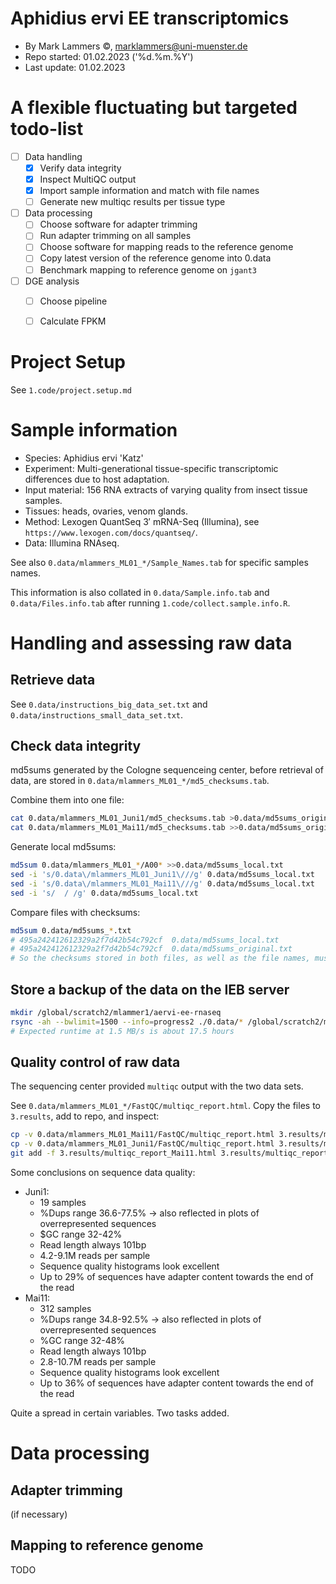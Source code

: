 Aphidius ervi EE transcriptomics
================================

- By Mark Lammers ©, marklammers@uni-muenster.de
- Repo started: 01.02.2023 ('%d.%m.%Y')
- Last update:  01.02.2023

# A flexible fluctuating but targeted todo-list

- [ ] Data handling
  - [x] Verify data integrity
  - [x] Inspect MultiQC output
  - [x] Import sample information and match with file names
  - [ ] Generate new multiqc results per tissue type
- [ ] Data processing
  - [ ] Choose software for adapter trimming
  - [ ] Run adapter trimming on all samples
  - [ ] Choose software for mapping reads to the reference genome
  - [ ] Copy latest version of the reference genome into 0.data
  - [ ] Benchmark mapping to reference genome on `jgant3`
- [ ] DGE analysis
  - [ ] Choose pipeline
  - [ ] Calculate FPKM


# Project Setup

See `1.code/project.setup.md`

# Sample information

- Species: Aphidius ervi 'Katz'
- Experiment: Multi-generational tissue-specific transcriptomic differences due to host adaptation.
- Input material: 156 RNA extracts of varying quality from insect tissue samples.
- Tissues: heads, ovaries, venom glands.
- Method: Lexogen QuantSeq 3′ mRNA-Seq (Illumina), see `https://www.lexogen.com/docs/quantseq/`.
- Data: Illumina RNAseq.

See also `0.data/mlammers_ML01_*/Sample_Names.tab` for specific samples names.

This information is also collated in `0.data/Sample.info.tab` and `0.data/Files.info.tab` after running `1.code/collect.sample.info.R`.

# Handling and assessing raw data

## Retrieve data

See `0.data/instructions_big_data_set.txt`
and `0.data/instructions_small_data_set.txt`.

## Check data integrity

md5sums generated by the Cologne sequenceing center, before retrieval of data, are stored in `0.data/mlammers_ML01_*/md5_checksums.tab`.

Combine them into one file:
```bash
cat 0.data/mlammers_ML01_Juni1/md5_checksums.tab >0.data/md5sums_original.txt
cat 0.data/mlammers_ML01_Mai11/md5_checksums.tab >>0.data/md5sums_original.txt
```

Generate local md5sums:
```bash
md5sum 0.data/mlammers_ML01_*/A00* >>0.data/md5sums_local.txt
sed -i 's/0.data\/mlammers_ML01_Juni1\///g' 0.data/md5sums_local.txt
sed -i 's/0.data\/mlammers_ML01_Mai11\///g' 0.data/md5sums_local.txt
sed -i 's/  / /g' 0.data/md5sums_local.txt
```
Compare files with checksums:
```bash
md5sum 0.data/md5sums_*.txt
# 495a242412612329a2f7d42b54c792cf  0.data/md5sums_local.txt
# 495a242412612329a2f7d42b54c792cf  0.data/md5sums_original.txt
# So the checksums stored in both files, as well as the file names, must be identical between these files
```

## Store a backup of the data on the IEB server
```bash
mkdir /global/scratch2/mlammer1/aervi-ee-rnaseq
rsync -ah --bwlimit=1500 --info=progress2 ./0.data/* /global/scratch2/mlammer1/aervi-ee-rnaseq/
# Expected runtime at 1.5 MB/s is about 17.5 hours
```

## Quality control of raw data

The sequencing center provided `multiqc` output with the two data sets.

See `0.data/mlammers_ML01_*/FastQC/multiqc_report.html`.
Copy the files to `3.results`, add to repo, and inspect:
```bash
cp -v 0.data/mlammers_ML01_Mai11/FastQC/multiqc_report.html 3.results/multiqc_report_Mai11.html
cp -v 0.data/mlammers_ML01_Juni1/FastQC/multiqc_report.html 3.results/multiqc_report_Juni1.html
git add -f 3.results/multiqc_report_Mai11.html 3.results/multiqc_report_Juni1.html
```

Some conclusions on sequence data quality:
- Juni1:
  - 19 samples
  - %Dups range 36.6-77.5% -> also reflected in plots of overrepresented sequences
  - $GC range 32-42%
  - Read length always 101bp
  - 4.2-9.1M reads per sample
  - Sequence quality histograms look excellent
  - Up to 29% of sequences have adapter content towards the end of the read
- Mai11:
  - 312 samples
  - %Dups range 34.8-92.5% -> also reflected in plots of overrepresented sequences
  - %GC range 32-48%
  - Read length always 101bp
  - 2.8-10.7M reads per sample
  - Sequence quality histograms look excellent
  - Up to 36% of sequences have adapter content towards the end of the read

Quite a spread in certain variables. Two tasks added.

# Data processing

## Adapter trimming

(if necessary)

## Mapping to reference genome

TODO
